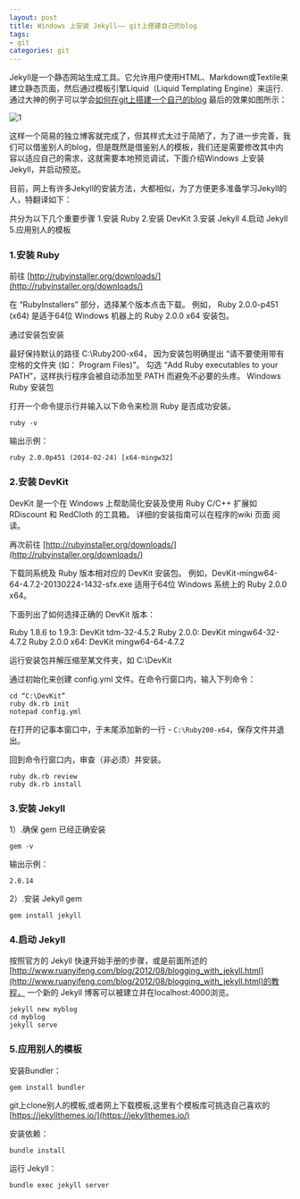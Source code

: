 ```yaml
---
layout: post
title: Windows 上安装 Jekyll—— git上搭建自己的blog
tags:
- git
categories: git
---
```


Jekyll是一个静态网站生成工具。它允许用户使用HTML、Markdown或Textile来建立静态页面，然后通过模板引擎Liquid（Liquid Templating Engine）来运行.
通过大神的例子可以学会[如何在git上搭建一个自己的blog](http://www.ruanyifeng.com/blog/2012/08/blogging_with_jekyll.html)
最后的效果如图所示：

![1]

这样一个简易的独立博客就完成了，但其样式太过于简陋了，为了进一步完善，我们可以借鉴别人的blog，但是既然是借鉴别人的模板，我们还是需要修改其中内容以适应自己的需求，这就需要本地预览调试，下面介绍Windows 上安装 Jekyll，并启动预览。

目前，网上有许多Jekyll的安装方法，大都相似，为了方便更多准备学习Jekyll的人，特翻译如下：

共分为以下几个重要步骤
1.安装 Ruby
2.安装 DevKit
3.安装 Jekyll
4.启动 Jekyll
5.应用别人的模板
### 1.安装 Ruby
前往 [http://rubyinstaller.org/downloads/](http://rubyinstaller.org/downloads/)

在 “RubyInstallers” 部分，选择某个版本点击下载。
例如， Ruby 2.0.0-p451 (x64) 是适于64位 Windows 机器上的 Ruby 2.0.0 x64 安装包。

通过安装包安装

最好保持默认的路径 C:\Ruby200-x64， 因为安装包明确提出 “请不要使用带有空格的文件夹 (如： Program Files)”。
勾选 “Add Ruby executables to your PATH”，这样执行程序会被自动添加至 PATH 而避免不必要的头疼。
Windows Ruby 安装包

打开一个命令提示行并输入以下命令来检测 Ruby 是否成功安装。

    ruby -v

输出示例：

    ruby 2.0.0p451 (2014-02-24) [x64-mingw32]

### 2.安装 DevKit
DevKit 是一个在 Windows 上帮助简化安装及使用 Ruby C/C++ 扩展如 RDiscount 和 RedCloth 的工具箱。 详细的安装指南可以在程序的wiki 页面 阅读。

再次前往 [http://rubyinstaller.org/downloads/](http://rubyinstaller.org/downloads/)

下载同系统及 Ruby 版本相对应的 DevKit 安装包。 例如，DevKit-mingw64-64-4.7.2-20130224-1432-sfx.exe 适用于64位 Windows 系统上的 Ruby 2.0.0 x64。

下面列出了如何选择正确的 DevKit 版本：

Ruby 1.8.6 to 1.9.3: DevKit tdm-32-4.5.2
Ruby 2.0.0: DevKit mingw64-32-4.7.2
Ruby 2.0.0 x64: DevKit mingw64-64-4.7.2

运行安装包并解压缩至某文件夹，如 C:\DevKit

通过初始化来创建 config.yml 文件。在命令行窗口内，输入下列命令：

    cd “C:\DevKit”
    ruby dk.rb init
    notepad config.yml

在打开的记事本窗口中，于末尾添加新的一行 - ```C:\Ruby200-x64```，保存文件并退出。

回到命令行窗口内，审查（非必须）并安装。

    ruby dk.rb review
    ruby dk.rb install

### 3.安装 Jekyll
1）.确保 gem 已经正确安装

    gem -v

输出示例：

    2.0.14

2）.安装 Jekyll gem

    gem install jekyll

### 4.启动 Jekyll
按照官方的 Jekyll 快速开始手册的步骤，或是前面所述的[http://www.ruanyifeng.com/blog/2012/08/blogging_with_jekyll.html](http://www.ruanyifeng.com/blog/2012/08/blogging_with_jekyll.html)的教程， 一个新的 Jekyll 博客可以被建立并在localhost:4000浏览。

    jekyll new myblog
    cd myblog
    jekyll serve

### 5.应用别人的模板
安装Bundler：

    gem install bundler

git上clone别人的模板,或者网上下载模板,这里有个模板库可挑选自己喜欢的[https://jekyllthemes.io/](https://jekyllthemes.io/)

安装依赖：

    bundle install

运行 Jekyll：

    bundle exec jekyll server

  [1]: http://image.beekka.com/blog/201208/bg2012082506.jpg